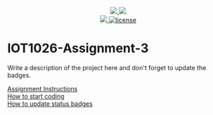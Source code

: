 <p align="center">
	<a href="https://github.com/Nishad7814/IOT1026-Assignment-3/actions/workflows/ci.yml">
    <img src="https://github.com/Nishad7814/IOT1026-Assignment-3/actions/workflows/ci.yml/badge.svg"/>
    </a>
	<a href="https://github.com/Nishad7814/IOT1026-Assignment-3/actions/workflows/formatting.yml">
    <img src="https://github.com/Nishad7814/IOT1026-Assignment-3/actions/workflows/formatting.yml/badge.svg"/>
	<br/>
    <a href="https://codecov.io/gh/Nishad7814/IOT1026-Assignment-3" > 
    <img src="https://codecov.io/gh/Nishad7814/IOT1026-Assignment-3/branch/main/graph/badge.svg?token=JS0857X5JD"/> 
	<img title="MIT License" alt="license" src="https://img.shields.io/badge/license-MIT-informational?style=flat-square">	
    </a>
</p>

# IOT1026-Assignment-3
Write a description of the project here and don't forget to update the badges.  

[Assignment Instructions](docs/instructions.md)  
[How to start coding](docs/how-to-use.md)  
[How to update status badges](docs/how-to-update-badges.md)
